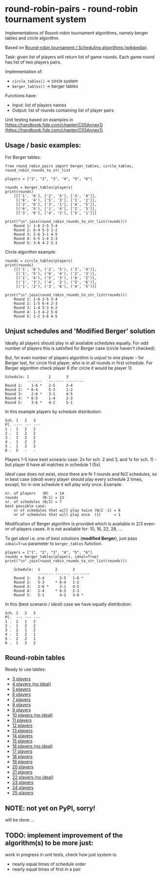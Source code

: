 # round-robin-pairs - round-robin tournament system

Implementations of Round-robin tournament algorithms, namely  berger tables and circle algorithm.

Based on [Round-robin tournament / Scheduling algorithms (wikipedia)](https://en.wikipedia.org/wiki/Round-robin_tournament#Scheduling_algorithm).

Task: given list of players will return list of game rounds. Each game round
has list of two players pairs.

Implementation of:
 * `circle_tables()` -> circle system
 * `berger_tables()` -> berger tables

Functions have:
 * Input: list of players names
 * Output: list of rounds containing list of player pairs

Unit testing based on examples in [https://handbook.fide.com/chapter/C05Annex1](https://handbook.fide.com/chapter/C05Annex1).


## Usage / basic examples:

For Berger tables:

    from round_robin_pairs import berger_tables, circle_tables, round_robin_rounds_to_str_list 

    players = ["1", "2", "3", "4", "5", "6"]

    rounds = berger_tables(players)
    print(rounds)
        [[['1', '6'], ['2', '5'], ['3', '4']],
         [('6', '4'), ['5', '3'], ['1', '2']],
         [['2', '6'], ['3', '1'], ['4', '5']],
         [('6', '5'), ['1', '4'], ['2', '3']],
         [['3', '6'], ['4', '2'], ['5', '1']]]

    print("\n".join(round_robin_rounds_to_str_list(rounds)))
        Round 1: 1-6 2-5 3-4
        Round 2: 6-4 5-3 1-2
        Round 3: 2-6 3-1 4-5
        Round 4: 6-5 1-4 2-3
        Round 5: 3-6 4-2 5-1
    

Circle algorithm example:

    rounds = circle_tables(players)
    print(rounds)
        [[('1', '6'), ('2', '5'), ('3', '4')],
         [('1', '5'), ('6', '4'), ('2', '3')],
         [('1', '4'), ('5', '3'), ('6', '2')],
         [('1', '3'), ('4', '2'), ('5', '6')],
         [('1', '2'), ('3', '6'), ('4', '5')]]

    print("\n".join(round_robin_rounds_to_str_list(rounds)))
        Round 1: 1-6 2-5 3-4
        Round 2: 1-5 6-4 2-3
        Round 3: 1-4 5-3 6-2
        Round 4: 1-3 4-2 5-6
        Round 5: 1-2 3-6 4-5


## Unjust schedules and 'Modified Berger' solution

Ideally all players should play in all available schedules equally. 
For odd number of players this is satisfied for Berger case (circle haven't checked).

But, for even number of players algorithm is *unjust* to one player - for
Berger last, for circle first player, who is in all rounds in first schedule.
For Berger algorithm check player 6 (for circle it would be player 1):

    Schedule: 1         2       3
              -------   ------- --------
    Round 1:    1-6 *   2-5     3-4
    Round 2:  * 6-4     5-3     1-2
    Round 3:    2-6 *   3-1     4-5
    Round 4:  * 6-5     1-4     2-3
    Round 5:    3-6 *   4-2     5-1

In this example players by schedule distribution:

    Sch. 1   2   3
    Pl. ---- --- ---
    1 .  1   2   2
    2 .  1   2   2
    3 .  1   2   2
    4 .  1   2   2
    5 .  1   2   2
    6 .  5   -   - 

Players 1-5 have best scneario case: 2x for sch. 2 and 3, and 1x for
sch. 1) - but player 6 have all matches in schedule 1 (5x).

*Ideal* case does not exist, since there are N-1 rounds and N/2 schedules, so
in best case (*ideal*) every player should play every schedule 2 times, except,
for in one schedule it will play only once.
Example:

    nr. of players   (N)   = 14
    rounds           (N-1) = 13
    nr. of schedules (N/2) = 7
    best possible case:
        nr of schedules that will play twice (N/2 -1) = 6
        nr of schedules that will play once  (1)      = 1


Modification of Berger algorithm is provided which is available in 2/3 even-nr-of-players cases. 
It is not available for: 10, 16, 22, 28, ...

To get *ideal* i.e. one of best solutions (**modified Berger**), just pass
`ideal=True` parameter to `berger_tables` function.

    players = ["1", "2", "3", "4", "5", "6"]
    rounds = berger_tables(players, ideal=True)
    print("\n".join(round_robin_rounds_to_str_list(rounds)))

        Schedule:  1       2       3
                   ------- ------- --------
        Round 1:   3-4       2-5   1-6 *
        Round 2:   5-3     * 6-4   1-2
        Round 3:   2-6 *     3-1   4-5
        Round 4:   1-4     * 6-5   2-3
        Round 5:   5-1       4-2   3-6 *


In this (best scenario / *ideal*) case we have equally distribution:

    Sch. 1   2   3
    Pl.  --- --- ---
    1 .  2   1   2
    2 .  1   2   2
    3 .  2   1   2
    4 .  2   2   1
    5 .  2   2   1
    6 .  1   2   2


## Round-robin tables

Ready to use tables:

 * [3 players ](tables/players-03.md)
 * [4 players (no ideal)](tables/players-04.md)
 * [5 players ](tables/players-05.md)
 * [6 players ](tables/players-06.md)
 * [7 players ](tables/players-07.md)
 * [8 players ](tables/players-08.md)
 * [9 players ](tables/players-09.md)
 * [10 players (no ideal)](tables/players-10.md)
 * [11 players](tables/players-11.md)
 * [12 players](tables/players-12.md)
 * [13 players](tables/players-13.md)
 * [14 players](tables/players-14.md)
 * [15 players](tables/players-15.md)
 * [16 players (no ideal)](tables/players-16.md)
 * [17 players](tables/players-17.md)
 * [18 players](tables/players-18.md)
 * [19 players](tables/players-19.md)
 * [20 players](tables/players-20.md)
 * [21 players](tables/players-21.md)
 * [22 players (no ideal)](tables/players-22.md)
 * [23 players](tables/players-23.md)
 * [24 players](tables/players-24.md)
 * [25 players](tables/players-25.md)


## NOTE: not yet on PyPI, sorry!
will be done ...

## TODO: implement improvement of the algorithm(s) to be more just:
work in progress in unit tests, check how just system is:
 * nearly equal times of schedule order 
 * nearly equal times of first in a pair


